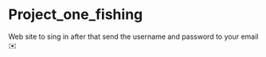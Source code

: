 # Project_one_fishing
Web site to sing in after that send the username and password to your email ✉️

